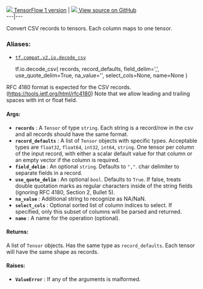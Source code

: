[ ![](https://tensorflow.google.cn/images/tf_logo_32px.png) TensorFlow 1
version](/versions/r1.15/api_docs/python/tf/io/decode_csv) |  [
![](https://tensorflow.google.cn/images/GitHub-Mark-32px.png) View source on
GitHub
](https://github.com/tensorflow/tensorflow/blob/r2.0/tensorflow/python/ops/parsing_ops.py#L1970-L2026)  
---|---  
  
Convert CSV records to tensors. Each column maps to one tensor.

### Aliases:

  * [`tf.compat.v2.io.decode_csv`](/api_docs/python/tf/io/decode_csv)

    
    
    tf.io.decode_csv(
        records,
        record_defaults,
        field_delim=',',
        use_quote_delim=True,
        na_value='',
        select_cols=None,
        name=None
    )
    

RFC 4180 format is expected for the CSV records.
(https://tools.ietf.org/html/rfc4180) Note that we allow leading and trailing
spaces with int or float field.

#### Args:

  * **`records`** : A `Tensor` of type `string`. Each string is a record/row in the csv and all records should have the same format.
  * **`record_defaults`** : A list of `Tensor` objects with specific types. Acceptable types are `float32`, `float64`, `int32`, `int64`, `string`. One tensor per column of the input record, with either a scalar default value for that column or an empty vector if the column is required.
  * **`field_delim`** : An optional `string`. Defaults to `","`. char delimiter to separate fields in a record.
  * **`use_quote_delim`** : An optional `bool`. Defaults to `True`. If false, treats double quotation marks as regular characters inside of the string fields (ignoring RFC 4180, Section 2, Bullet 5).
  * **`na_value`** : Additional string to recognize as NA/NaN.
  * **`select_cols`** : Optional sorted list of column indices to select. If specified, only this subset of columns will be parsed and returned.
  * **`name`** : A name for the operation (optional).

#### Returns:

A list of `Tensor` objects. Has the same type as `record_defaults`. Each
tensor will have the same shape as records.

#### Raises:

  * **`ValueError`** : If any of the arguments is malformed.

